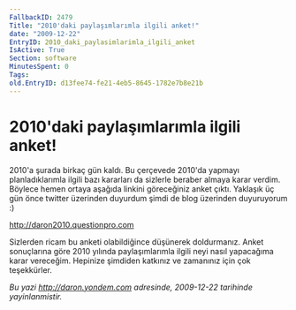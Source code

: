 ```yaml
---
FallbackID: 2479
Title: "2010'daki paylaşımlarımla ilgili anket!"
date: "2009-12-22"
EntryID: 2010_daki_paylasimlarimla_ilgili_anket
IsActive: True
Section: software
MinutesSpent: 0
Tags: 
old.EntryID: d13fee74-fe21-4eb5-8645-1782e7b8e21b
---
```

# 2010'daki paylaşımlarımla ilgili anket!
2010'a şurada birkaç gün kaldı. Bu çerçevede 2010'da yapmayı
planladıklarımla ilgili bazı kararları da sizlerle beraber almaya karar
verdim. Böylece hemen ortaya aşağıda linkini göreceğiniz anket çıktı.
Yaklaşık üç gün önce twitter üzerinden duyurdum şimdi de blog üzerinden
duyuruyorum :)

<http://daron2010.questionpro.com>

Sizlerden ricam bu anketi olabildiğince düşünerek doldurmanız. Anket
sonuçlarına göre 2010 yılında paylaşımlarımla ilgili neyi nasıl
yapacağıma karar vereceğim. Hepinize şimdiden katkınız ve zamanınız için
çok teşekkürler.



*Bu yazi http://daron.yondem.com adresinde, 2009-12-22 tarihinde yayinlanmistir.*
